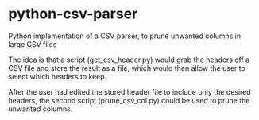 python-csv-parser
=================

Python implementation of a CSV parser, to prune unwanted columns in large CSV files

The idea is that a script (get_csv_header.py) would grab the headers off a CSV file and store the result as a file, which would then allow the user to select which headers to keep.

After the user had edited the stored header file to include only the desired headers, the second script (prune_csv_col.py) could be used to prune the unwanted columns.
